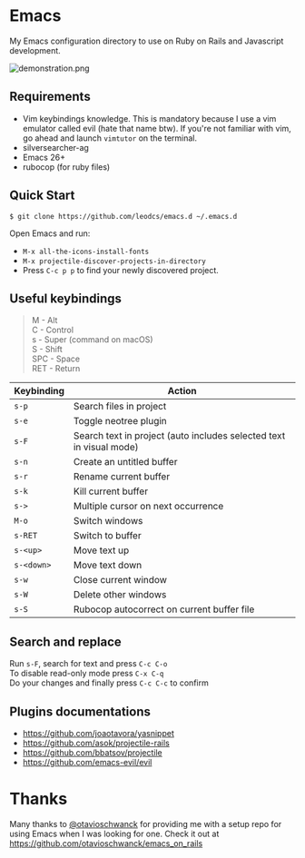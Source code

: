 # Emacs

My Emacs configuration directory to use on Ruby on Rails and Javascript development.

![demonstration.png](https://i.imgur.com/KLaF6ny.png)

## Requirements

- Vim keybindings knowledge. This is mandatory because I use a vim emulator called evil (hate that name btw). If you're not familiar with vim, go ahead and launch `vimtutor` on the terminal.
- silversearcher-ag
- Emacs 26+
- rubocop (for ruby files)

## Quick Start

`$ git clone https://github.com/leodcs/emacs.d ~/.emacs.d`

Open Emacs and run:
- `M-x all-the-icons-install-fonts`
- `M-x projectile-discover-projects-in-directory`
- Press `C-c p p` to find your newly discovered project.

## Useful keybindings

> M - Alt <br/>
> C - Control <br/>
> s - Super (command on macOS) <br/>
> S - Shift <br/>
> SPC - Space <br/>
> RET - Return <br/>

| Keybinding | Action |
| ---------- | ------ |
| `s-p` | Search files in project |
| `s-e` | Toggle neotree plugin |
| `s-F` | Search text in project (auto includes selected text in visual mode) |
| `s-n` | Create an untitled buffer |
| `s-r` | Rename current buffer |
| `s-k` | Kill current buffer |
| `s->` | Multiple cursor on next occurrence |
| `M-o` | Switch windows |
| `s-RET` | Switch to buffer |
| `s-<up>` | Move text up |
| `s-<down>` | Move text down |
| `s-w` | Close current window |
| `s-W` | Delete other windows |
| `s-S` | Rubocop autocorrect on current buffer file |

## Search and replace

Run `s-F`, search for text and press `C-c C-o` <br/>
To disable read-only mode press `C-x C-q` <br/>
Do your changes and finally press `C-c C-c` to confirm

## Plugins documentations

- https://github.com/joaotavora/yasnippet
- https://github.com/asok/projectile-rails
- https://github.com/bbatsov/projectile
- https://github.com/emacs-evil/evil

# Thanks
Many thanks to [@otavioschwanck](https://github.com/otavioschwanck) for providing me with a setup repo for using Emacs when I was looking for one. Check it out at https://github.com/otavioschwanck/emacs_on_rails
